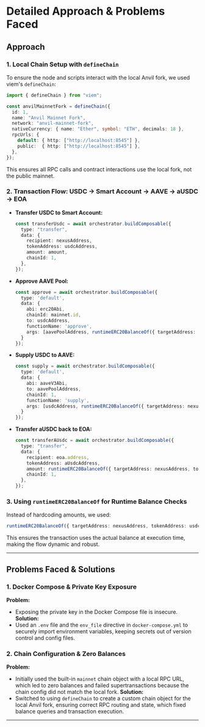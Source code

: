 
# Detailed Approach & Problems Faced

## Approach

### 1. Local Chain Setup with `defineChain`
To ensure the node and scripts interact with the local Anvil fork, we used viem's `defineChain`:
```typescript
import { defineChain } from "viem";

const anvilMainnetFork = defineChain({
  id: 1,
  name: "Anvil Mainnet Fork",
  network: "anvil-mainnet-fork",
  nativeCurrency: { name: "Ether", symbol: "ETH", decimals: 18 },
  rpcUrls: {
    default: { http: ["http://localhost:8545"] },
    public:  { http: ["http://localhost:8545"] },
  },
});
```
This ensures all RPC calls and contract interactions use the local fork, not the public mainnet.

### 2. Transaction Flow: USDC → Smart Account → AAVE → aUSDC → EOA
- **Transfer USDC to Smart Account:**
  ```typescript
  const transferUsdc = await orchestrator.buildComposable({
    type: "transfer",
    data: {
      recipient: nexusAddress,
      tokenAddress: usdcAddress,
      amount: amount,
      chainId: 1,
    },
  });
  ```
- **Approve AAVE Pool:**
  ```typescript
  const approve = await orchestrator.buildComposable({
    type: 'default',
    data: {
      abi: erc20Abi,
      chainId: mainnet.id,
      to: usdcAddress,
      functionName: 'approve',
      args: [aavePoolAddress, runtimeERC20BalanceOf({ targetAddress: nexusAddress, tokenAddress: usdcAddress })]
    }
  });
  ```
- **Supply USDC to AAVE:**
  ```typescript
  const supply = await orchestrator.buildComposable({
    type: 'default',
    data: {
      abi: aaveV3Abi,
      to: aavePoolAddress,
      chainId: 1,
      functionName: 'supply',
      args: [usdcAddress, runtimeERC20BalanceOf({ targetAddress: nexusAddress, tokenAddress: usdcAddress }), nexusAddress, 0n]
    }
  });
  ```
- **Transfer aUSDC back to EOA:**
  ```typescript
  const transferAUsdc = await orchestrator.buildComposable({
    type: "transfer",
    data: {
      recipient: eoa.address,
      tokenAddress: aUsdcAddress,
      amount: runtimeERC20BalanceOf({ targetAddress: nexusAddress, tokenAddress: aUsdcAddress }),
      chainId: 1,
    },
  });
  ```

### 3. Using `runtimeERC20BalanceOf` for Runtime Balance Checks
Instead of hardcoding amounts, we used:
```typescript
runtimeERC20BalanceOf({ targetAddress: nexusAddress, tokenAddress: usdcAddress })
```
This ensures the transaction uses the actual balance at execution time, making the flow dynamic and robust.

---

## Problems Faced & Solutions

### 1. Docker Compose & Private Key Exposure
**Problem:**
- Exposing the private key in the Docker Compose file is insecure.
**Solution:**
- Used an `.env` file and the `env_file` directive in `docker-compose.yml` to securely import environment variables, keeping secrets out of version control and config files.

### 2. Chain Configuration & Zero Balances
**Problem:**
- Initially used the built-in `mainnet` chain object with a local RPC URL, which led to zero balances and failed supertransactions because the chain config did not match the local fork.
**Solution:**
- Switched to using `defineChain` to create a custom chain object for the local Anvil fork, ensuring correct RPC routing and state, which fixed balance queries and transaction execution.

---


